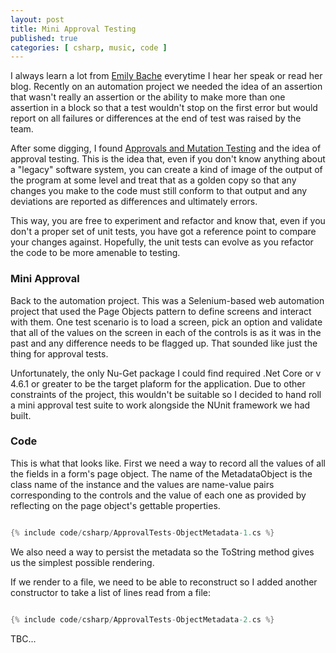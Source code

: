 ```yaml
---
layout: post
title: Mini Approval Testing
published: true
categories: [ csharp, music, code ]
---
```


I always learn a lot from <a href="https://twitter.com/emilybache">Emily Bache</a> everytime I hear her speak or read her blog. 
Recently on an automation project we needed the idea of an assertion that wasn't really an assertion or the ability to make 
more than one assertion in a block so that a test wouldn't stop on the first error but would report on all failures or differences 
at the end of test was raised by the team. 

After some digging, I found <a href="http://coding-is-like-cooking.info/2019/08/approvals-and-mutation-testing/">Approvals and Mutation Testing</a> 
and the idea of approval testing. This is the idea that, even if you don't know anything about a "legacy" software system, you can create a 
kind of image of the output of the program at some level and treat that as a golden copy so that any changes you make to the code must still conform 
to that output and any deviations are reported as differences and ultimately errors. 

This way, you are free to experiment and refactor and know that, even if you don't a proper set of unit tests, you have got a reference point 
to compare your changes against. Hopefully, the unit tests can evolve as you refactor the code to be more amenable to testing. 

### Mini Approval

Back to the automation project. This was a Selenium-based web automation project that used the Page Objects pattern to define screens and 
interact with them. One test scenario is to load a screen, pick an option and validate that all of the values on the screen in each of the 
controls is as it was in the past and any difference needs to be flagged up. That sounded like just the thing for approval tests. 

Unfortunately, the only Nu-Get package I could find required .Net Core or v 4.6.1 or greater to be the target plaform for the application. Due to 
other constraints of the project, this wouldn't be suitable so I decided to hand roll a mini approval test suite to work alongside the 
NUnit framework we had built. 

### Code 

This is what that looks like. First we need a way to record all the values of all the fields in a form's page object. The name of the MetadataObject is 
the class name of the instance and the values are name-value pairs corresponding to the controls and the value of each one as provided by 
reflecting on the page object's gettable properties. 

```csharp

{% include code/csharp/ApprovalTests-ObjectMetadata-1.cs %}

```
We also need a way to persist the metadata so the ToString method gives us the simplest possible rendering. 

If we render to a file, we need to be able to reconstruct so I added another constructor to take a list of lines read from a file:

```csharp

{% include code/csharp/ApprovalTests-ObjectMetadata-2.cs %}

```

TBC...

